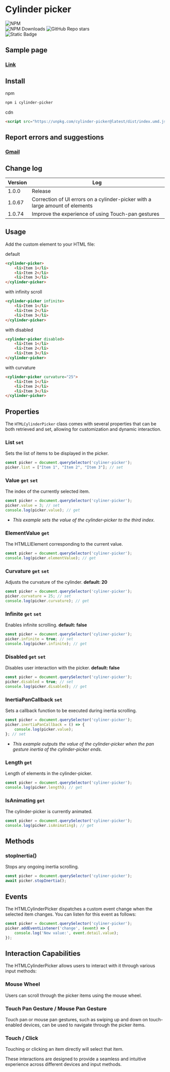 # Cylinder picker
![NPM](https://nodei.co/npm/cylinder-picker.png?downloads=true&downloadRank=true&stars=true)<br>
![NPM Downloads](https://img.shields.io/npm/d18m/cylinder-picker?style=flat&logo=npm&logoColor=%23CB3837&label=Download&color=%23CB3837&link=https%3A%2F%2Fwww.npmjs.com%2Fpackage%2Feventlistener-manager) 
![GitHub Repo stars](https://img.shields.io/github/stars/pjy0509/cylinder-picker?style=flat&logo=github&logoColor=181717&label=Stars&color=181717&link=https%3A%2F%2Fgithub.com%2Fpjy0509%2Feventlistener-manager)<br> 
![Static Badge](https://img.shields.io/badge/Typescript-8A2BE2?logo=typescript&color=000000)
## Sample page
### [Link](https://pjy0509.github.io/example/cylinder-picker/)
## Install
npm
```bash
npm i cylinder-picker
```
cdn
```html
<script src="https://unpkg.com/cylinder-picker@latest/dist/index.umd.js"></script>
```
## Report errors and suggestions
### [Gmail](mailto:qkrwnss0509@gmail.com?subject=Report_errors_and_suggestions)
## Change log
| Version | Log                                                                          |
|---------|------------------------------------------------------------------------------|
| 1.0.0   | Release                                                                      |
| 1.0.67  | Correction of UI errors on a cylinder-picker with a large amount of elements |
| 1.0.74  | Improve the experience of using Touch-pan gestures                           |
## Usage
Add the custom element to your HTML file:

default
```html
<cylinder-picker>
    <li>Item 1</li>
    <li>Item 2</li>
    <li>Item 3</li>
</cylinder-picker>
```

with infinity scroll
```html
<cylinder-picker infinite>
    <li>Item 1</li>
    <li>Item 2</li>
    <li>Item 3</li>
</cylinder-picker>
```

with disabled
```html
<cylinder-picker disabled>
    <li>Item 1</li>
    <li>Item 2</li>
    <li>Item 3</li>
</cylinder-picker>
```

with curvature
```html
<cylinder-picker curvature="25">
    <li>Item 1</li>
    <li>Item 2</li>
    <li>Item 3</li>
</cylinder-picker>
```
## Properties
The `HTMLCylinderPicker` class comes with several properties that can be both retrieved and set, allowing for customization and dynamic interaction.
### List `set`
Sets the list of items to be displayed in the picker.
```javascript
const picker = document.querySelector('cyliner-picker');
picker.list = ["Item 1", "Item 2", "Item 3"]; // set
```
### Value `get` `set`
The index of the currently selected item.
```javascript
const picker = document.querySelector('cyliner-picker');
picker.value = 3; // set
console.log(picker.value); // get
```
* <i>This example sets the value of the cylinder-picker to the third index.</i>
### ElementValue `get`
The HTMLLIElement corresponding to the current value.
```javascript
const picker = document.querySelector('cyliner-picker');
console.log(picker.elementValue); // get
```
### Curvature `get` `set` 
Adjusts the curvature of the cylinder. <b>default: 20</b>
```javascript
const picker = document.querySelector('cyliner-picker');
picker.curvature = 25; // set
console.log(picker.curvature); // get
```
### Infinite `get` `set`
Enables infinite scrolling. <b>default: false</b>
```javascript
const picker = document.querySelector('cyliner-picker');
picker.infinite = true; // set
console.log(picker.infinite); // get
```
### Disabled `get` `set`
Disables user interaction with the picker. <b>default: false</b>
```javascript
const picker = document.querySelector('cyliner-picker');
picker.disabled = true; // set
console.log(picker.disabled); // get
```
### InertiaPanCallback `set`
Sets a callback function to be executed during inertia scrolling.
```javascript
const picker = document.querySelector('cyliner-picker');
picker.inertiaPanCallback = () => {
    console.log(picker.value);
}; // set
```
* <i>This example outputs the value of the cylinder-picker when the pan gesture inertia of the cylinder-picker ends.</i>
### Length `get`
Length of elements in the cylinder-picker.
```javascript
const picker = document.querySelector('cyliner-picker');
console.log(picker.length); // get
```
### IsAnimating `get`
The cylinder-picker is currently animated.
```javascript
const picker = document.querySelector('cyliner-picker');
console.log(picker.isAnimating); // get
```
## Methods
### stopInertia()
Stops any ongoing inertia scrolling.
```javascript
const picker = document.querySelector('cyliner-picker');
await picker.stopInertia();
```
## Events
The HTMLCylinderPicker dispatches a custom event change when the selected item changes. You can listen for this event as follows:
```javascript
const picker = document.querySelector('cyliner-picker');
picker.addEventListener('change', (event) => {
    console.log('New value:', event.detail.value);
});
```
## Interaction Capabilities
The HTMLCylinderPicker allows users to interact with it through various input methods:

### Mouse Wheel
Users can scroll through the picker items using the mouse wheel.

### Touch Pan Gesture / Mouse Pan Gesture
Touch pan or mouse pan gestures, such as swiping up and down on touch-enabled devices, can be used to navigate through the picker items.

### Touch / Click
Touching or clicking an item directly will select that item.

These interactions are designed to provide a seamless and intuitive experience across different devices and input methods.